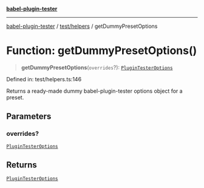 [**babel-plugin-tester**](../../../README.md)

***

[babel-plugin-tester](../../../README.md) / [test/helpers](../README.md) / getDummyPresetOptions

# Function: getDummyPresetOptions()

> **getDummyPresetOptions**(`overrides`?): [`PluginTesterOptions`](../../../types/global/interfaces/PluginTesterOptions.md)

Defined in: test/helpers.ts:146

Returns a ready-made dummy babel-plugin-tester options object for a preset.

## Parameters

### overrides?

[`PluginTesterOptions`](../../../types/global/interfaces/PluginTesterOptions.md)

## Returns

[`PluginTesterOptions`](../../../types/global/interfaces/PluginTesterOptions.md)
